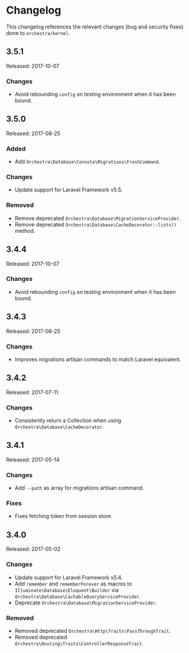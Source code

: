 # Changelog

This changelog references the relevant changes (bug and security fixes) done to `orchestra/kernel`.

## 3.5.1

Released: 2017-10-07

### Changes

* Avoid rebounding `config` on testing environment when it has been bound.

## 3.5.0

Released: 2017-08-25

### Added

* Add `Orchestra\Database\Console\Migrations\FreshCommand`.

### Changes

* Update support for Laravel Framework v5.5.

### Removed

* Remove deprecated `Orchestra\Database\MigrationServiceProvider`.
* Remove deprecated `Orchestra\Database\CacheDecorator::lists()` method.

## 3.4.4

Released: 2017-10-07

### Changes

* Avoid rebounding `config` on testing environment when it has been bound.

## 3.4.3

Released: 2017-08-25

### Changes

* Improves migrations artisan commands to match Laravel equivalent.

## 3.4.2

Released: 2017-07-11

### Changes

* Consistently return a Collection when using `Orchestra\Database\CacheDecorator`.

## 3.4.1

Released: 2017-05-14

### Changes

* Add `--path` as array for migrations artisan command.

### Fixes

* Fixes fetching token from session store.

## 3.4.0

Released: 2017-05-02

### Changes

* Update support for Laravel Framework v5.4.
* Add `remember` and `rememberForever` as macros to `Illuminate\Database\Eloquent\Builder` via `Orchestra\Database\CachableQueryServiceProvider`.
* Deprecate `Orchestra\Database\MigrationServiceProvider`.

### Removed

* Removed deprecated `Orchestra\Http\Traits\PassThroughTrait`.
* Removed deprecated `Orchestra\Routing\Traits\ControllerResponseTrait`.
